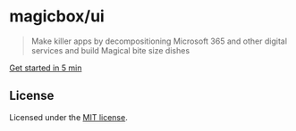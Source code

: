 # magicbox/ui
> Make killer apps by decompositioning Microsoft 365 and other digital services and build Magical bite size dishes

[Get started in 5 min](https://koksmat.nexi-intra.com/docs/koksmat/ui/)

## License

Licensed under the [MIT license](https://github.com/shadcn/ui/blob/main/LICENSE.md).
